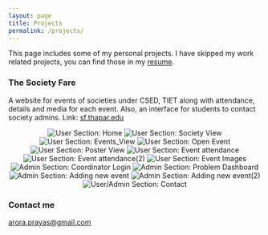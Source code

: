 ```yaml
---
layout: page
title: Projects
permalink: /projects/
---
```


This page includes some of my personal projects.
I have skipped my work related projects, you can find those in my [resume](https://bit.ly/2Y7xSkF). 

### The Society Fare

A website for events of societies under CSED, TIET along with attendance, details and media for each event. Also, an interface for students to contact society admins. Link: [sf.thapar.edu](http://appforms.thapar.edu/sf/)
<div style="text-align:center">
    <img src="/SocietyFair/Home.PNG" alt="User Section: Home" class="popitup">
    <img src="/SocietyFair/IEEE.PNG" alt="User Section: Society View" class="popitup">
    <img src="/SocietyFair/IEEE_2.PNG" alt="User Section: Events_View" class="popitup">
    <img src="/SocietyFair/IEEE_open_event.PNG" alt="User Section: Open Event" class="popitup">
    <img src="/SocietyFair/IEEE_POSTER.PNG" alt="User Section: Poster View" class="popitup">
    <img src="/SocietyFair/Event_attendance.PNG" alt="User Section: Event attendance" class="popitup">
    <img src="/SocietyFair/Event_attendance_1.PNG" alt="User Section: Event attendance(2)" class="popitup">
    <img src="/SocietyFair/Event_Images.PNG" alt="User Section: Event Images" class="popitup">
    <img src="/SocietyFair/Coordinator_Login.PNG" alt="Admin Section: Coordinator Login" class="popitup">
    <img src="/SocietyFair/Coordinator_Home_Page.PNG" alt="Admin Section: Problem Dashboard" class="popitup">
    <img src="/SocietyFair/Adding_new_event.PNG" alt="Admin Section: Adding new event" class="popitup">
    <img src="/SocietyFair/New_event_2.PNG" alt="Admin Section: Adding new event(2)" class="popitup">
    <img src="/SocietyFair/Contact.PNG" alt="User/Admin Section: Contact" class="popitup">
</div>

### Contact me

[arora.prayas@gmail.com](mailto:arora.prayas@gmail.com)
